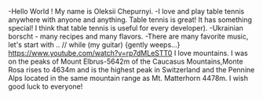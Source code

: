 -Hello World !
My name is Oleksii Chepurnyi.
-I love and play table tennis anywhere with anyone and anything.
Table tennis is great!
It has something special!
I think that table tennis is useful for every developer).
-Ukrainian borscht - many recipes and many flavors.
-There are many favorite music,
let's start with .. // while (my guitar) {gently weeps...}
https://www.youtube.com/watch?v=rp7dMLeSTT0
I love mountains. I was on the peaks of Mount Elbrus-5642m of the Caucasus Mountains,Monte Rosa rises to 4634m and is the highest peak in Switzerland and the Pennine Alps located in the same mountain range as Mt. Matterhorn 4478m.
I wish good luck to everyone!
